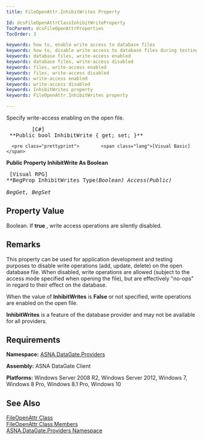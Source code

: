 ```yaml
---
title: FileOpenAttr.InhibitWrites Property

Id: dcsFileOpenAttrClassInhibitWriteProperty
TocParent: dcsFileOpenAttrProperties
TocOrder: 3

keywords: how to, enable write access to database files
keywords: how to, disable write access to database files during testing
keywords: database files, write-access enabled
keywords: database files, write-access disabled
keywords: files, write-access enabled
keywords: files, write-access disabled
keywords: write-access enabled
keywords: write-access disabled
keywords: InhibitWrites property
keywords: FileOpenAttr.InhibitWrites property

---
```


Specify write-access enabling on the open file.
<pre class="prettyprint">        <span class="lang">[C#]</span>
 **Public bool InhibitWrite { get; set; }**  </pre>
      <pre class="prettyprint">        <span class="lang">[Visual Basic] </span>
 **Public Property InhibitWrite As Boolean**  </pre>
      <pre class="prettyprint">        <span class="lang">[Visual RPG]</span>
 **BegProp InhibitWrites Type(*Boolean) Access(*Public)<br />   BegGet, BegSet** 
      </pre>

## Property Value

Boolean. If **true** , write access operations are silently disabled.
## Remarks

This property can be used for application development and testing purposes to disable write operations (add, update, delete) on the open database file. When disabled, write operations are allowed (subject to the access mode specified when opening the file), but are effectively "no-ops" in regard to their effect on the database.

When the value of **InhibitWrites** is **False** or not specified, write operations are enabled on the open file.

<span> **InhibitWrites** </span> is a feature of the database provider and may not be available for all providers.
## Requirements

**Namespace:** [ ASNA.DataGate.Providers](datagate-providers-namespace.html) 

**Assembly:** ASNA DataGate Client

**Platforms:** Windows Server 2008 R2, Windows Server 2012, Windows 7, Windows 8 Pro, Windows 8.1 Pro, Windows 10
## See Also


[FileOpenAttr Class](file-open-attr-class.html)
      <br />
[FileOpenAttr Class Members](file-open-attr-class-members.html)
      <br />
[ASNA.DataGate.Providers Namespace](datagate-providers-namespace.html)

